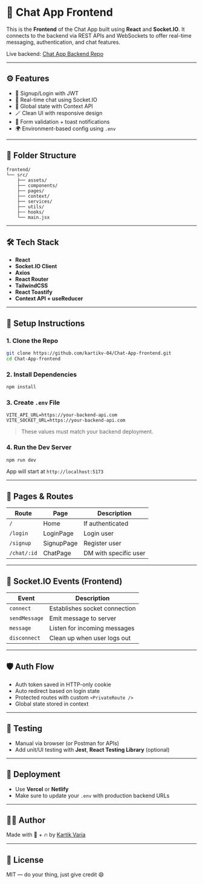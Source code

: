 # 💬 Chat App Frontend

This is the **Frontend** of the Chat App built using **React** and **Socket.IO**. It connects to the backend via REST APIs and WebSockets to offer real-time messaging, authentication, and chat features.

Live backend: [Chat App Backend Repo](https://github.com/kartikv-04/Chat-App-backend)

---

## ⚙️ Features

- 🔐 Signup/Login with JWT
- 💬 Real-time chat using Socket.IO
- 🧠 Global state with Context API
- 🪄 Clean UI with responsive design
- 🧼 Form validation + toast notifications
- 🌍 Environment-based config using `.env`

---

## 📁 Folder Structure

```
frontend/
└── src/
    ├── assets/
    ├── components/
    ├── pages/
    ├── context/
    ├── services/
    ├── utils/
    ├── hooks/
    └── main.jsx
```

---

## 🛠️ Tech Stack

- **React**
- **Socket.IO Client**
- **Axios**
- **React Router**
- **TailwindCSS**
- **React Toastify**
- **Context API + useReducer**

---

## 🚀 Setup Instructions

### 1. Clone the Repo

```bash
git clone https://github.com/kartikv-04/Chat-App-frontend.git
cd Chat-App-frontend
```

### 2. Install Dependencies

```bash
npm install
```

### 3. Create `.env` File

```env
VITE_API_URL=https://your-backend-api.com
VITE_SOCKET_URL=https://your-backend-api.com
```

> These values must match your backend deployment.

### 4. Run the Dev Server

```bash
npm run dev
```

App will start at `http://localhost:5173`

---

## 🧩 Pages & Routes

| Route         | Page             | Description           |
| ------------- | ---------------- | --------------------- |
| `/`           | Home             | If authenticated      |
| `/login`      | LoginPage        | Login user            |
| `/signup`     | SignupPage       | Register user         |
| `/chat/:id`   | ChatPage         | DM with specific user |

---

## 🔌 Socket.IO Events (Frontend)

| Event         | Description                      |
| ------------- | -------------------------------- |
| `connect`     | Establishes socket connection    |
| `sendMessage` | Emit message to server           |
| `message`     | Listen for incoming messages     |
| `disconnect`  | Clean up when user logs out      |

---

## 🛡️ Auth Flow

- Auth token saved in HTTP-only cookie
- Auto redirect based on login state
- Protected routes with custom `<PrivateRoute />`
- Global state stored in context

---

## 🧪 Testing

- Manual via browser (or Postman for APIs)
- Add unit/UI testing with **Jest**, **React Testing Library** (optional)

---

## 🔧 Deployment

- Use **Vercel** or **Netlify**
- Make sure to update your `.env` with production backend URLs

---

## 👨‍💻 Author

Made with 🧠 + 🔥 by [Kartik Varia](https://github.com/kartikv-04)

---

## 📜 License

MIT — do your thing, just give credit 😄
